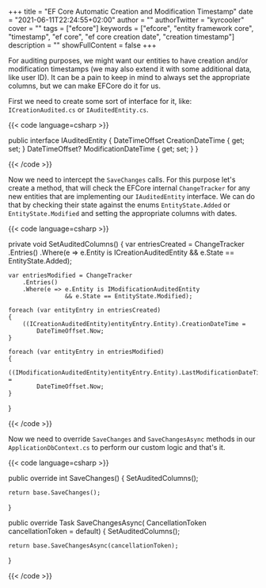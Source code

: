 +++
title = "EF Core Automatic Creation and Modification Timestamp"
date = "2021-06-11T22:24:55+02:00"
author = ""
authorTwitter = "kyrcooler"
cover = ""
tags = ["efcore"]
keywords = ["efcore", "entity framework core", "timestamp", "ef core", "ef core creation date", "creation timestamp"]
description = ""
showFullContent = false
+++

For auditing purposes, we might want our entities to have creation and/or modification timestamps (we may also extend it with some additional data, like user ID). It can be a pain to keep in mind to always set the appropriate columns, but we can make EFCore do it for us.

First we need to create some sort of interface for it, like: `ICreationAudited.cs` or `IAuditedEntity.cs`.

{{< code language=csharp >}}

public interface IAuditedEntity
{
    DateTimeOffset CreationDateTime { get; set; }
    DateTimeOffset? ModificationDateTime { get; set; }
}

{{< /code >}}

Now we need to intercept the `SaveChanges` calls. For this purpose let's create a method, that will check the EFCore internal `ChangeTracker` for any new entities that are implementing our `IAuditedEntity` interface. We can do that by checking their state against the enums `EntityState.Added` or `EntityState.Modified` and setting the appropriate columns with dates.

{{< code language=csharp >}}

private void SetAuditedColumns()
{
    var entriesCreated = ChangeTracker
        .Entries()
        .Where(e => e.Entity is ICreationAuditedEntity 
                    && e.State == EntityState.Added);

    var entriesModified = ChangeTracker
        .Entries()
        .Where(e => e.Entity is IModificationAuditedEntity 
                    && e.State == EntityState.Modified);

    foreach (var entityEntry in entriesCreated)
    {
        ((ICreationAuditedEntity)entityEntry.Entity).CreationDateTime = 
            DateTimeOffset.Now;
    }

    foreach (var entityEntry in entriesModified)
    {
        ((IModificationAuditedEntity)entityEntry.Entity).LastModificationDateTime = 
            DateTimeOffset.Now;
    }
}

{{< /code >}}

Now we need to override `SaveChanges` and `SaveChangesAsync` methods in our `ApplicationDbContext.cs` to perform our custom logic and that's it.

{{< code language=csharp >}}

public override int SaveChanges()
{
    SetAuditedColumns();

    return base.SaveChanges();
}

public override Task<int> SaveChangesAsync(
    CancellationToken cancellationToken = default)
{
    SetAuditedColumns();

    return base.SaveChangesAsync(cancellationToken);
}

{{< /code >}}